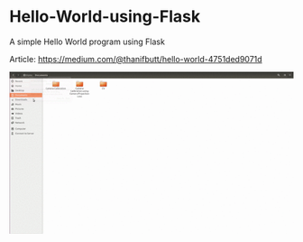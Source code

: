 # Hello-World-using-Flask
A simple Hello World program using Flask

Article: https://medium.com/@thanifbutt/hello-world-4751ded9071d

![Demo](Demo/demo.gif)
